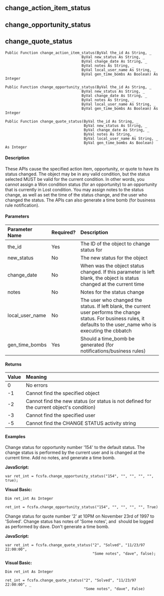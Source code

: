 change_action_item_status
---------------------------

change_opportunity_status
---------------------------

change_quote_status
---------------------

```
Public Function change_action_item_status(ByVal the_id As String, _
                                   ByVal new_status As String, _
                                   ByVal change_date As String, _
                                   ByVal notes As String, _
                                   ByVal local_user_name As String, _
                                   ByVal gen_time_bombs As Boolean) As Integer
```

```
Public Function change_opportunity_status(ByVal the_id As String, _
                                   ByVal new_status As String, _
                                   ByVal change_date As String, _
                                   ByVal notes As String, _
                                   ByVal local_user_name As String, _
                                   ByVal gen_time_bombs As Boolean) As Integer
```

```
Public Function change_quote_status(ByVal the_id As String, _
                                    ByVal new_status As String, _
                                    ByVal change_date As String, _
                                    ByVal notes As String, _
                                    ByVal local_user_name As String, _
                                    ByVal gen_time_bombs As Boolean) As Integer
```

#### Description

These APIs cause the specified action item, opportunity, or quote to have its status changed. The object may be in any valid condition, but the status selected MUST be valid for the current condition. In other words, you cannot assign a Won condition status (for an opportunity) to an opportunity that is currently in Lost condition. You may assign notes to the status change, as well as set the time of the status change, and the user who changed the status. The APIs can also generate a time bomb (for business rule notification).

#### Parameters

| Parameter Name | Required? | Description |
|:--- |:--- |:--- |
| the_id | Yes | The ID of the object to change status for |
| new_status | No | The new status for the object |
| change_date | No | When was the object status changed. If this parameter is left blank, the object is status changed at the current time |
| notes | No | Notes for the status change |
| local_user_name | No | The user who changed the status. If left blank, the current user performs the change status. For business rules, it defaults to the user_name who is executing the cbbatch |
| gen_time_bombs | Yes | Should a time_bomb be generated (for notifications/business rules) |

#### Returns

| Value | Meaning |
|:--- |:--- |
| 0 | No errors |
| -1 | Cannot find the specified object |
| -2 | Cannot find the new status (or status is not defined for the current object's condition) |
| -3 | Cannot find the specified user |
| -5 | Cannot find the CHANGE STATUS activity string |

#### Examples

Change status for opportunity number '154' to the default status. The change status is performed by the current user and is changed at the current time. Add no notes, and generate a time bomb.

**JavaScript:**
```
var ret_int = fcsfa.change_opportunity_status("154", "", "", "", "", true);
```

**Visual Basic:**
```
Dim ret_int As Integer

ret_int = fcsfa.change_opportunity_status("154", "", "", "", "", True)
```

Change status for quote number '2' at 10PM on November 23rd of 1997 to 'Solved'. Change status has notes of 'Some notes', and  should be logged as performed by dave. Don't generate a time bomb.

**JavaScript:**
```
var ret_int = fcsfa.change_quote_status("2", "Solved", "11/23/97 22:00:00",
                                        "Some notes", "dave", false);
```

**Visual Basic:**
```
Dim ret_int As Integer

ret_int = fcsfa.change_quote_status("2", "Solved", "11/23/97 22:00:00", _
                                    "Some notes", "dave", False)
```